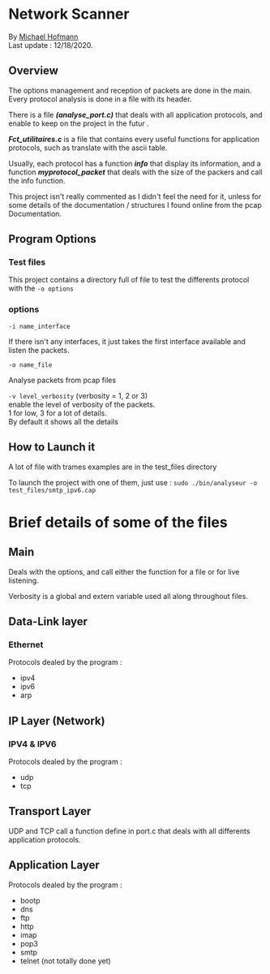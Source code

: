 # Network Scanner

By [Michael Hofmann](https://github.com/Mis0ko) <br/>
Last update : 12/18/2020.

## Overview 

The options management and reception of packets are done in the main.
Every protocol analysis is done in a file with its header.

There is a file ***(analyse_port.c)*** that deals with all application protocols,
and enable to keep on the project in the futur .

***Fct_utilitaires.c*** is a file that contains every useful functions for
application protocols, such as translate with the ascii table.

Usually, each protocol has a function ***info*** that display its information,
and a function ***myprotocol_packet*** that deals with the size of the packers
and call the info function.

This project isn't really commented as I didn't feel the need for it,
unless for some details of the documentation / structures 
I found online from the pcap Documentation.

## Program Options

### Test files
This project contains a directory full of file to test the differents protocol with the
`-o options`

### options 

`-i name_interface`

If there isn't any interfaces, it just takes the first interface available and 
listen the packets.


`-o name_file`

Analyse packets from pcap files


`-v level_verbosity`      (verbosity = 1, 2 or 3)<br/>
enable the level of verbosity of the packets.<br/>
1 for low, 3 for a lot of details.<br/>
By default it shows all the details<br/>


## How to Launch it

A lot of file with trames examples are in the test_files directory 

To launch the project with one of them, just use :
`sudo ./bin/analyseur -o test_files/smtp_ipv6.cap`

# Brief details of some of the files 


## Main

Deals with the options, and call either the function for a file or for live listening.<br/>

Verbosity is a global and extern variable used all along throughout files.

## Data-Link layer

### Ethernet

Protocols dealed by the program :

- ipv4
- ipv6
- arp

## IP Layer (Network)

### IPV4 & IPV6

Protocols dealed by the program :
- udp
- tcp


## Transport Layer 

UDP and TCP call a function define in port.c that deals with all differents application protocols.

  

## Application Layer

Protocols dealed by the program :
- bootp
- dns
- ftp
- http
- imap
- pop3
- smtp
- telnet (not totally done yet)



